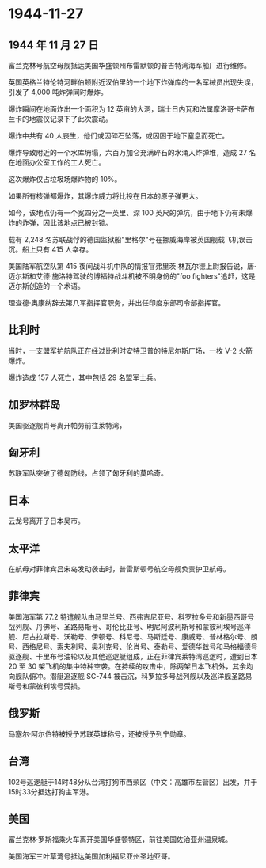 # 1944-11-27

## 1944 年 11 月 27 日

富兰克林号航空母舰抵达美国华盛顿州布雷默顿的普吉特湾海军船厂进行维修。

英国英格兰特伦特河畔伯顿附近汉伯里的一个地下炸弹库的一名军械员出现失误，引发了
4,000 吨炸弹同时爆炸。

爆炸瞬间在地面炸出一个面积为 12
英亩的大洞，瑞士日内瓦和法属摩洛哥卡萨布兰卡的地震仪记录下了此次震动。

爆炸中共有 40 人丧生，他们或因碎石坠落，或因困于地下窒息而死亡。

爆炸导致附近的一个水库坍塌，六百万加仑充满碎石的水涌入炸弹堆，造成 27
名在地面办公室工作的工人死亡。

这次爆炸仅占垃圾场爆炸物的 10%。

如果所有核弹都爆炸，其爆炸威力将比投在日本的原子弹更大。

如今，该地点仍有一个宽四分之一英里、深 100
英尺的弹坑，由于地下仍有未爆炸的炸弹，因此该地点已被封锁。

载有 2,248
名苏联战俘的德国监狱船"里格尔"号在挪威海岸被英国舰载飞机误击沉。船上只有
415 人幸存。

美国陆军航空队第 415
夜间战斗机中队的情报官弗里茨·林瓦尔德上尉报告说，唐·迈尔斯和艾德·施洛特驾驶的博福特战斗机被不明身份的"foo
fighters"追赶，这是迈尔斯创造的一个术语。

理查德·奥康纳辞去第八军指挥官职务，并出任印度东部司令部指挥官。

## 比利时

当时，一支盟军护航队正在经过比利时安特卫普的特尼尔斯广场，一枚 V-2
火箭爆炸。

爆炸造成 157 人死亡，其中包括 29 名盟军士兵。

## 加罗林群岛

美国驱逐舰肖号离开帕劳前往莱特湾，

## 匈牙利

苏联军队突破了德匈防线，占领了匈牙利的莫哈奇。

## 日本

云龙号离开了日本吴市。

## 太平洋

在航母对菲律宾吕宋岛发动袭击时，普雷斯顿号航空母舰负责护卫航母。

## 菲律宾

美国海军第 77.2
特遣舰队由马里兰号、西弗吉尼亚号、科罗拉多号和新墨西哥号战列舰、丹佛号、圣路易斯号、哥伦比亚号、明尼阿波利斯号和蒙彼利埃号巡洋舰、尼古拉斯号、沃勒号、伊顿号、科尼号、马斯廷号、康威号、普林格尔号、朗号、西格尼号、索夫利号、奥利克号、伦肖号、泰勒号、爱德华兹号和马格福德号驱逐舰、卡里布号油轮以及其他巡逻艇组成，正在菲律宾莱特湾巡逻时，遭到日本
20 至 30
架飞机的集中特种空袭。在持续的攻击中，除两架日本飞机外，其余均向舰队俯冲。潜艇追逐舰
SC-744 被击沉，科罗拉多号战列舰以及巡洋舰圣路易斯号和蒙彼利埃号受损。

## 俄罗斯

马塞尔·阿尔伯特被授予苏联英雄称号，还被授予列宁勋章。

## 台湾

102号巡逻艇于14时48分从台湾打狗市西荣区（中文：高雄市左营区）出发，并于15时33分抵达打狗主军港。

## 美国

富兰克林·罗斯福乘火车离开美国华盛顿特区，前往美国佐治亚州温泉城。

美国海军三叶草湾号抵达美国加利福尼亚州圣地亚哥。

